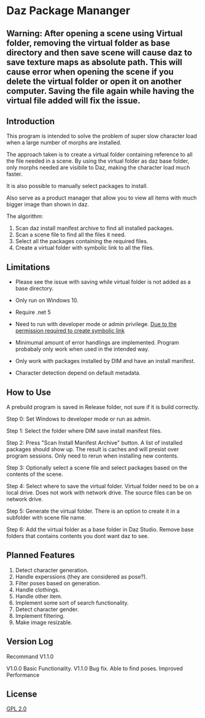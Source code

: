 # Daz Package Mananger

## Warning: After opening a scene using Virtual folder, removing the virtual folder as base directory and then save scene will cause daz to save texture maps as absolute path. This will cause error when opening the scene if you delete the virtual folder or open it on another computer. Saving the file again while having the virtual file added will fix the issue.

## Introduction
This program is intended to solve the problem of super slow character load when a large number of morphs are installed. 

The approach taken is to create a virtual folder containing reference to all the file needed in a scene.
By using the virtual folder as daz base folder,
only morphs needed are visibile to Daz, 
making the character load much faster.

It is also possible to manually select packages to install.

Also serve as a product manager that allow you to view all items with much bigger image than shown in daz.


The algorithm:

1. Scan daz install manifest archive to find all installed packages.
2. Scan a scene file to find all the files it need. 
3. Select all the packages containing the required files.
4. Create a virtual folder with symbolic link to all the files. 


## Limitations
* Please see the issue with saving while virtual folder is not added as a base directory.

* Only run on Windows 10.

* Require .net 5

* Need to run with developer mode or admin privilege. 
[Due to the permission required to create symbolic link](https://docs.microsoft.com/en-us/windows/win32/api/winbase/nf-winbase-createsymboliclinka)

* Minimumal amount of error handlings are implemented. 
Program probabaly only work when used in the intended way.

* Only work with packages installed by DIM and have an install manifest.

* Character detection depend on default metadata.

## How to Use
A prebuild program is saved in Release folder, not sure if it is build correctly.

Step 0: Set Windows to developer mode or run as admin.

Step 1: Select the folder where DIM save install manifest files.

Step 2: Press "Scan Install Manifest Archive" button. 
A list of installed packages should show up. 
The result is caches and will presist over program sessions.
Only need to rerun when installing new contents.

Step 3: Optionally select a scene file and select packages based on the contents of the scene.

Step 4: Select where to save the virtual folder. 
Virtual folder need to be on a local drive.
Does not work with network drive.
The source files can be on network drive.

Step 5: Generate the virtual folder.
There is an option to create it in a subfolder with scene file name.

Step 6: Add the virtual folder as a base folder in Daz Studio. 
Remove base folders that contains contents you dont want daz to see.


## Planned Features

1. Detect character generation.
2. Handle experssions (they are considered as pose?).
3. Filter poses based on generation. 
4. Handle clothings.
5. Handle other item.
6. Implement some sort of search functionality.
7. Detect character gender.
8. Implement filtering.
9. Make image resizable.

## Version Log

Recommand V1.1.0

V1.0.0
Basic Functionality.
V1.1.0
Bug fix.
Able to find poses.
Improved Performance

## License
[GPL 2.0](https://www.gnu.org/licenses/old-licenses/gpl-2.0.html)
